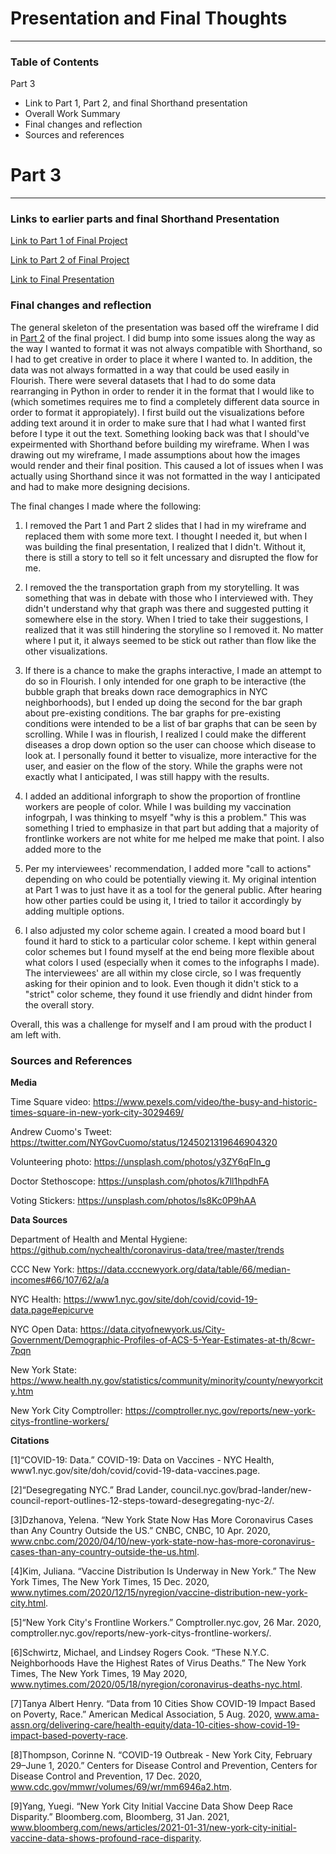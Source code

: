 # Presentation and Final Thoughts

---
### Table of Contents

Part 3
   * Link to Part 1, Part 2, and final Shorthand presentation 
   * Overall Work Summary 
   * Final changes and reflection
   * Sources and references

# Part 3
---

### **Links to earlier parts and final Shorthand Presentation**



[Link to Part 1 of Final Project](https://ssriskanda.github.io/Sriskanda-portfolio/Part%201_final_project_ssriskan.html)

[Link to Part 2 of Final Project](https://ssriskanda.github.io/Sriskanda-portfolio/Part%202_final_project_ssriskan.html)

[Link to Final Presentation](https://carnegiemellon.shorthandstories.com/a-tale-of-2-cities--how-health-disparities-are-impacting-covid-19-in-new-york-city/index.html)



### **Final changes and reflection**


The general skeleton of the presentation was based off the wireframe I did in [Part 2](https://ssriskanda.github.io/Sriskanda-portfolio/Part%202_final_project_ssriskan.html) of the final project. I did bump into some issues along the way as the way I wanted to format it was not always compatible with Shorthand, so I had to get creative in order to place it where I wanted to. In addition, the data was not always formatted in a way that could be used easily in Flourish. There were several datasets that I had to do some data rearranging in Python in order to render it in the format that I would like to (which sometimes requires me to find a completely different data source in order to format it appropiately). I first build out the visualizations before adding text around it in order to make sure that I had what I wanted first before I type it out the text. Something looking back was that I should've expeirmented with Shorthand before building my wireframe. When I was drawing out my wireframe, I made assumptions about how the images would render and their final position. This caused a lot of issues when I was actually using Shorthand since it was not formatted in the way I anticipated and had to make more designing decisions. 

The final changes I made where the following:

1. I removed the Part 1 and Part 2 slides that I had in my wireframe and replaced them with some more text. I thought I needed it, but when I was building the final presentation, I realized that I didn't. Without it, there is still a story to tell so it felt uncessary and disrupted the flow for me. 

2. I removed the the transportation graph from my storytelling. It was something that was in debate with those who I interviewed with. They didn't understand why that graph was there and suggested putting it somewhere else in the story. When I tried to take their suggestions, I realized that it was still hindering the storyline so I removed it. No matter where I put it, it always seemed to be stick out rather than flow like the other visualizations. 

3. If there is a chance to make the graphs interactive, I made an attempt to do so in Flourish. I only intended for one graph to be interactive (the bubble graph that breaks down race demographics in NYC neighborhoods), but I ended up doing the second for the bar graph about pre-existing conditions. The bar graphs for pre-existing conditions were intended to be a list of bar graphs that can be seen by scrolling. While I was in flourish, I realized I could make the different diseases a drop down option so the user can choose which disease to look at. I personally found it better to visualize, more interactive for the user, and easier on the flow of the story. While the graphs were not exactly what I anticipated, I was still happy with the results. 

4. I added an additional inforgraph to show the proportion of frontline workers are people of color. While I was building my vaccination infogrpah, I was thinking to msyelf "why is this a problem." This was something I tried to emphasize in that part but adding that a majority of frontlinke workers are not white for me helped me make that point. I also added more to the 

5. Per my interviewees' recommendation, I added more "call to actions" depending on who could be potentially viewing it. My original intention at Part 1 was to just have it as a tool for the general public. After hearing how other parties could be using it, I tried to tailor it accordingly by adding multiple options.

6. I also adjusted my color scheme again. I created a mood board but I found it hard to stick to a particular color scheme. I kept within general color schemes but I found myself at the end being more flexible about what colors I used (especially when it comes to the infographs I made). The interviewees' are all within my close circle, so I was frequently asking for their opinion and to look. Even though it didn't stick to a "strict" color scheme, they found it use friendly and didnt hinder from the overall story.

Overall, this was a challenge for myself and I am proud with the product I am left with. 


### **Sources and References**


**Media**

Time Square video: https://www.pexels.com/video/the-busy-and-historic-times-square-in-new-york-city-3029469/

Andrew Cuomo's Tweet: https://twitter.com/NYGovCuomo/status/1245021319646904320

Volunteering photo: https://unsplash.com/photos/y3ZY6qFln_g

Doctor Stethoscope: https://unsplash.com/photos/k7ll1hpdhFA

Voting Stickers: https://unsplash.com/photos/ls8Kc0P9hAA

**Data Sources**

Department of Health and Mental Hygiene: https://github.com/nychealth/coronavirus-data/tree/master/trends

CCC New York: https://data.cccnewyork.org/data/table/66/median-incomes#66/107/62/a/a

NYC Health: https://www1.nyc.gov/site/doh/covid/covid-19-data.page#epicurve

NYC Open Data: https://data.cityofnewyork.us/City-Government/Demographic-Profiles-of-ACS-5-Year-Estimates-at-th/8cwr-7pqn

New York State: https://www.health.ny.gov/statistics/community/minority/county/newyorkcity.htm

New York City Comptroller: https://comptroller.nyc.gov/reports/new-york-citys-frontline-workers/

**Citations**

[1]“COVID-19: Data.” COVID-19: Data on Vaccines - NYC Health, www1.nyc.gov/site/doh/covid/covid-19-data-vaccines.page. 

[2]“Desegregating NYC.” Brad Lander, council.nyc.gov/brad-lander/new-council-report-outlines-12-steps-toward-desegregating-nyc-2/. 

[3]Dzhanova, Yelena. “New York State Now Has More Coronavirus Cases than Any Country Outside the US.” CNBC, CNBC, 10 Apr. 2020, www.cnbc.com/2020/04/10/new-york-state-now-has-more-coronavirus-cases-than-any-country-outside-the-us.html. 

[4]Kim, Juliana. “Vaccine Distribution Is Underway in New York.” The New York Times, The New York Times, 15 Dec. 2020, www.nytimes.com/2020/12/15/nyregion/vaccine-distribution-new-york-city.html. 

[5]“New York City's Frontline Workers.” Comptroller.nyc.gov, 26 Mar. 2020, comptroller.nyc.gov/reports/new-york-citys-frontline-workers/. 

[6]Schwirtz, Michael, and Lindsey Rogers Cook. “These N.Y.C. Neighborhoods Have the Highest Rates of Virus Deaths.” The New York Times, The New York Times, 19 May 2020, www.nytimes.com/2020/05/18/nyregion/coronavirus-deaths-nyc.html. 

[7]Tanya Albert Henry. “Data from 10 Cities Show COVID-19 Impact Based on Poverty, Race.” American Medical Association, 5 Aug. 2020, www.ama-assn.org/delivering-care/health-equity/data-10-cities-show-covid-19-impact-based-poverty-race. 

[8]Thompson, Corinne N. “COVID-19 Outbreak - New York City, February 29–June 1, 2020.” Centers for Disease Control and Prevention, Centers for Disease Control and Prevention, 17 Dec. 2020, www.cdc.gov/mmwr/volumes/69/wr/mm6946a2.htm. 

[9]Yang, Yuegi. “New York City Initial Vaccine Data Show Deep Race Disparity.” Bloomberg.com, Bloomberg, 31 Jan. 2021, www.bloomberg.com/news/articles/2021-01-31/new-york-city-initial-vaccine-data-shows-profound-race-disparity. 


